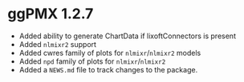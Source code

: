 # ggPMX 1.2.7
* Added ability to generate ChartData if lixoftConnectors is present
* Added `nlmixr2` support
* Added cwres family of plots for `nlmixr`/`nlmixr2` models
* Added `npd` family of plots for `nlmixr`/`nlmixr2`
* Added a `NEWS.md` file to track changes to the package.
